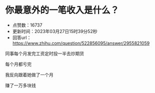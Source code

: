 # 你最意外的一笔收入是什么？
- 点赞数：16737
- 更新时间：2023年03月27日15时39分52秒
- 回答url：https://www.zhihu.com/question/522856095/answer/2955821059
<body>
 <p data-pid="pQGj3384">同事每个月发完工资定时投一半去炒期货</p>
 <p data-pid="rg5b8ypi">每个月都亏完</p>
 <p data-pid="7iHtC3UX">我反向跟着她做了一个月</p>
 <p data-pid="IotqOHpT">赚了一万多块钱</p>
</body>